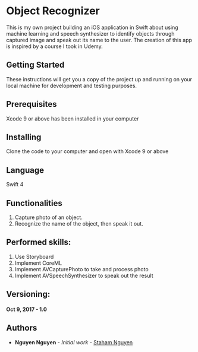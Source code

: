 # Object Recognizer
This is my own project building an iOS application in Swift about using machine learning and speech synthesizer to identify objects through captured image and speak out its name to the user.
The creation of this app is inspired by a course I took in Udemy.

## Getting Started
These instructions will get you a copy of the project up and running on your local machine for development and testing purposes.

## Prerequisites
Xcode 9 or above has been installed in your computer

## Installing
Clone the code to your computer and open with Xcode 9 or above

## Language
Swift 4

## Functionalities
1. Capture photo of an object.
2. Recognize the name of the object, then speak it out.

## Performed skills:
1. Use Storyboard
2. Implement CoreML
3. Implement AVCapturePhoto to take and process photo
4. Implement AVSpeechSynthesizer to speak out the result

## Versioning:
#### Oct 9, 2017 - 1.0 

## Authors
* **Nguyen Nguyen** - *Initial work* - [Staham Nguyen](https://github.com/stahamnguyen)
